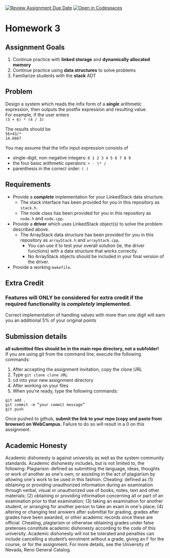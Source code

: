 [![Review Assignment Due Date](https://classroom.github.com/assets/deadline-readme-button-22041afd0340ce965d47ae6ef1cefeee28c7c493a6346c4f15d667ab976d596c.svg)](https://classroom.github.com/a/cfkvCF-X)
[![Open in Codespaces](https://classroom.github.com/assets/launch-codespace-2972f46106e565e64193e422d61a12cf1da4916b45550586e14ef0a7c637dd04.svg)](https://classroom.github.com/open-in-codespaces?assignment_repo_id=16452084)
# Homework 3

## Assignment Goals
1.	Continue practice with **linked storage** and **dynamically allocated memory**  
2.	Continue practice using **data structures** to solve problems
3.	Familiarize students with the **stack** ADT

## Problem
Design a system which reads the infix form of a ***single*** arithmetic expression, then outputs the postfix expression and resulting value.  
For example, if the user enters  
```(5 + 6) * (4 / 3)```  

The results should be  
```56+43/*```  
```14.6667```

You may assume that the infix input expression consists of 
- single-digit, non-negative integers: `0 1 2 3 4 5 6 7 8 9`
- the four basic arithmetic operators: `+ - \* /`
- parenthesis in the correct order: `( )`
## Requirements
- Provide a ***complete*** implementation for your LinkedStack data structure.   
  - The stack interface has been provided for you in this repository as ```stack.h```.
  - The node class has been provided for you in this repository as ```node.h``` and ```node.cpp```.
- Provide a **driver** which uses LinkedStack object(s) to solve the problem described above.
  - The ArrayStack data structure has been provided for you in this repository as ```arrayStack.h``` and ```arrayStack.cpp```.
    - You can use it to test your overall solution (ie, the driver functions) with a data structure that works correctly.
    - No ArrayStack objects should be included in your final version of the driver.
- Provide a working ```makefile```.
## Extra Credit
### Features will **ONLY** be considered for extra credit if the required functionality is *completely* implemented.  
Correct implementation of handling values with more than one digit will earn you an additional 5% of your original points  

## Submission details  


**all submitted files should be in the main repo directory, not a subfolder!**  
If you are using git from the command line, execute the following commands:
1.	After accepting the assignment invitation, copy the clone URL
2.	Type 
```git clone clone URL```
3.	cd into your new assignment directory
4.	After working on your files
5.	When you’re ready, type the following commands: 
```
git add .
git commit -m “your commit message”
git push
```

Once pushed to github, **submit the link to your repo (copy and paste from browser) on WebCampus.** Failure to do so will result in a 0 on this assignment.  

## Academic Honesty
Academic dishonesty is against university as well as the system community standards. Academic dishonesty includes, but is not limited to, the following:
Plagiarism: defined as submitting the language, ideas, thoughts or work of another as one's own; or assisting in the act of plagiarism by allowing one's work to be used in this fashion.
Cheating: defined as (1) obtaining or providing unauthorized information during an examination through verbal, visual or unauthorized use of books, notes, text and other materials; (2) obtaining or providing information concerning all or part of an examination prior to that examination; (3) taking an examination for another student, or arranging for another person to take an exam in one's place; (4) altering or changing test answers after submittal for grading, grades after grades have been awarded, or other academic records once these are official.
Cheating, plagiarism or otherwise obtaining grades under false pretenses constitute academic
dishonesty according to the code of this university. Academic dishonesty will not be tolerated and
penalties can include cancelling a student’s enrolment without a grade, giving an F for the course, or for the assignment. For more details, see the University of Nevada, Reno General Catalog.
